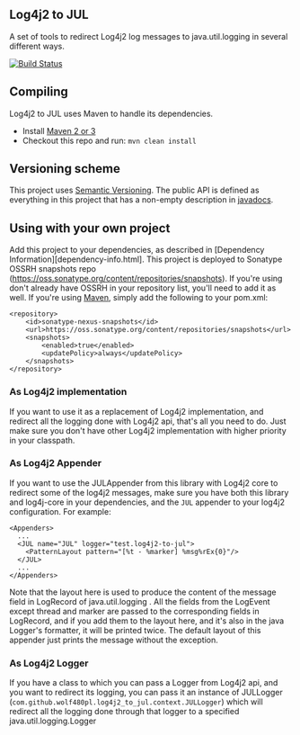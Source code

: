 Log4j2 to JUL
-------------

A set of tools to redirect Log4j2 log messages to java.util.logging in several different ways.

[![Build Status](https://travis-ci.org/Wolf480pl/log4j2-to-jul.png?branch=master)](https://travis-ci.org/Wolf480pl/log4j2-to-jul)

Compiling
---------
Log4j2 to JUL uses Maven to handle its dependencies.

* Install [Maven 2 or 3](http://maven.apache.org/download.html)
* Checkout this repo and run: `mvn clean install`

Versioning scheme
-----------------
This project uses [Semantic Versioning][SemVer].
The public API is defined as everything in this project that has a non-empty description in [javadocs][JavaDocs].

Using with your own project
---------------------------
Add this project to your dependencies, as described in [Dependency Information][dependency-info.html].
This project is deployed to Sonatype OSSRH snapshots repo (https://oss.sonatype.org/content/repositories/snapshots). If you're using don't already have OSSRH in your repository list, you'll need to add it as well.
If you're using [Maven](http://maven.apache.org/download.html), simply add the following to your pom.xml:

    <repository>
        <id>sonatype-nexus-snapshots</id>
        <url>https://oss.sonatype.org/content/repositories/snapshots</url>
        <snapshots>
            <enabled>true</enabled>
            <updatePolicy>always</updatePolicy>
        </snapshots>
    </repository>

### As Log4j2 implementation ###
If you want to use it as a replacement of Log4j2 implementation, and redirect all the logging done with Log4j2 api, that's all you need to do.
Just make sure you don't have other Log4j2 implementation with higher priority in your classpath. 

### As Log4j2 Appender ###
If you want to use the JULAppender from this library with Log4j2 core to redirect some of the log4j2 messages, make sure you have both this library and log4j-core in your dependencies, and the `JUL` appender to your log4j2 configuration.
For example:

    <Appenders>
      ...
      <JUL name="JUL" logger="test.log4j2-to-jul">
        <PatternLayout pattern="[%t - %marker] %msg%rEx{0}"/>
      </JUL>
      ...
    </Appenders>

Note that the layout here is used to produce the content of the message field in LogRecord of java.util.logging . All the fields from the LogEvent except thread and marker are passed to the corresponding fields in LogRecord, and if you add them to the layout here, and it's also in the java Logger's formatter, it will be printed twice. The default layout of this appender just prints the message without the exception.

### As Log4j2 Logger ###
If you have a class to which you can pass a Logger from Log4j2 api, and you want to redirect its logging, you can pass it an instance of JULLogger (`com.github.wolf480pl.log4j2_to_jul.context.JULLogger`) which will redirect all the logging done through that logger to a specified java.util.logging.Logger


[GitHub]: https://github.com/Wolf480pl/log4j2-to-jul
[SemVer]: http://semver.org/
[JavaDocs]: https://wolf480pl.github.com/log4j2-to-jul/apidocs/
